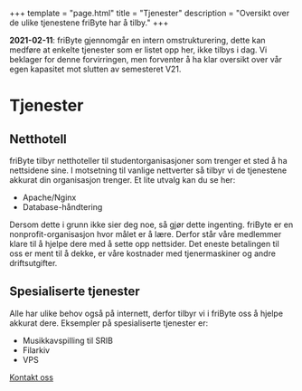 +++
template = "page.html"
title = "Tjenester"
description = "Oversikt over de ulike tjenestene friByte har å tilby." 
+++

<div class="alert">
    <b>2021-02-11</b>: friByte gjennomgår en intern omstrukturering, dette kan medføre at enkelte tjenester som er listet opp her, ikke tilbys i dag. Vi beklager for denne forvirringen, men forventer å ha klar oversikt over vår egen kapasitet mot slutten av semesteret V21.
</div>

# Tjenester

## Netthotell
friByte tilbyr netthoteller til studentorganisasjoner som trenger et sted å ha nettsidene sine. I motsetning til vanlige nettverter så tilbyr vi de tjenestene akkurat din organisasjon trenger. Et lite utvalg kan du se her:
- Apache/Nginx
- Database-håndtering

Dersom dette i grunn ikke sier deg noe, så gjør dette ingenting. friByte er en nonprofit-organisasjon hvor målet er å lære. Derfor står våre medlemmer klare til å hjelpe dere med å sette opp nettsider. Det eneste betalingen til oss er ment til å dekke, er våre kostnader med tjenermaskiner og andre driftsutgifter. 

## Spesialiserte tjenester
Alle har ulike behov også på internett, derfor tilbyr vi i friByte oss å hjelpe akkurat dere. Eksempler på spesialiserte tjenester er:
- Musikkavspilling til SRIB
- Filarkiv
- VPS

<div class="button-container center">
    <a href="mailto:{{ config.extra.email_general }}?subject=Forespørsel&body=Kjære friByte," class="btn primary center underscore">Kontakt oss</a>
</div>
